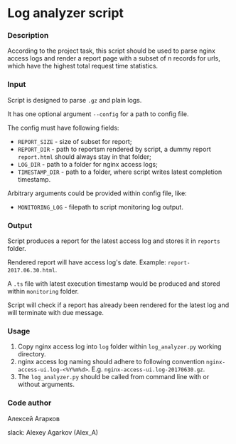 # Log analyzer script
### Description
According to the project task, this script should be used to parse nginx access logs and render a report page 
with a subset of n records for urls, which have the highest total request time statistics. 

### Input
Script is designed to parse `.gz` and plain logs.

It has one optional argument `--config` for a path to config file. 

The config must have following fields:
* `REPORT_SIZE` - size of subset for report;
* `REPORT_DIR` - path to reportsm rendered by script, a dummy report `report.html` should always stay in that folder; 
* `LOG_DIR` - path to a folder for nginx access logs;
* `TIMESTAMP_DIR` - path to a folder, where script writes latest completion timestamp.

Arbitrary arguments could be provided within config file, like:
* `MONITORING_LOG` - filepath to script monitoring log output.

### Output
Script produces a report for the latest access log and stores it in `reports` folder. 

Rendered report will have access log's date. Example: `report-2017.06.30.html`.

A `.ts` file with latest execution timestamp would be produced and stored within `monitoring` folder.

Script will check if a report has already been rendered for the latest log and will terminate with due message. 

### Usage
1. Copy nginx access log into `log` folder within `log_analyzer.py` working directory. 
2. nginx access log naming should adhere to following convention `nginx-access-ui.log-<%Y%m%d>`.  E.g. `nginx-access-ui.log-20170630.gz`.
3. The `log_analyzer.py` should be called from command line with or without arguments.

### Code author
Алексей Агарков

slack: Alexey Agarkov (Alex_A)
